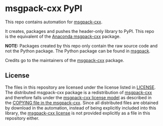 # msgpack-cxx PyPI

This repo contains automation for [msgpack-cxx](https://github.com/msgpack/msgpack-c/tree/cpp_master).

It creates, packages and pushes the header-only library to PyPI.
This repo is the equivalent of the [Anaconda msgpack-cxx](https://anaconda.org/conda-forge/msgpack-cxx) package.

**NOTE:** Packages created by this repo only contain the raw source code and not the Python package.
The Python package can be found in [msgpack](https://pypi.org/project/msgpack/).

Credits go to the maintainers of the [msgpack-cxx](https://github.com/msgpack/msgpack-c/tree/cpp_master) package.

## License

The files in this repository are licensed under the license listed in [LICENSE](./LICENSE).
The distributed msgpack-cxx package is a redistribution of [msgpack-cxx](https://github.com/msgpack/msgpack-c/tree/cpp_master) and therefore falls under the [msgpack-cxx license model](https://github.com/msgpack/msgpack-c/blob/cpp_master/COPYING) as described in the [COPYING file in the msgpack-cxx](https://github.com/msgpack/msgpack-c/blob/cpp_master/COPYING).
Since all distributed files are obtained by download in the automation, instead of being explicitly included into this library,
the [msgpack-cxx license](https://github.com/msgpack/msgpack-c/blob/cpp_master/COPYING) is not provided explicitly as a file in this repository either.
